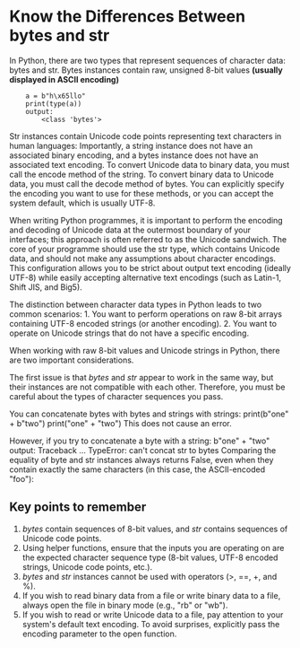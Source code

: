 # Know the Differences Between bytes and str

In Python, there are two types that represent sequences of character data: bytes and str. Bytes instances contain raw, unsigned 8-bit values **(usually displayed in ASCII encoding)**


		a = b"h\x65llo"
		print(type(a))
		output:
			<class 'bytes'>

Str instances contain Unicode code points representing text characters in human languages:
	Importantly, a string instance does not have an associated binary encoding, and a bytes instance does not have an associated text encoding. To convert Unicode data to binary data, you must call the encode method of the string. To convert binary data to Unicode data, you must call the decode method of bytes. You can explicitly specify the encoding you want to use for these methods, or you can accept the system default, which is usually UTF-8.

When writing Python programmes, it is important to perform the encoding and decoding of Unicode data at the outermost boundary of your interfaces; this approach is often referred to as the Unicode sandwich. The core of your programme should use the str type, which contains Unicode data, and should not make any assumptions about character encodings. This configuration allows you to be strict about output text encoding (ideally UTF-8) while easily accepting alternative text encodings (such as Latin-1, Shift JIS, and Big5).

The distinction between character data types in Python leads to two common scenarios:
	1. You want to perform operations on raw 8-bit arrays containing UTF-8 encoded strings (or another encoding).
	2. You want to operate on Unicode strings that do not have a specific encoding.


When working with raw 8-bit values and Unicode strings in Python, there are two important considerations.

The first issue is that *bytes* and *str* appear to work in the same way, but their instances are not compatible with each other. Therefore, you must be careful about the types of character sequences you pass.


You can concatenate bytes with bytes and strings with strings:
	print(b"one" + b"two")
	print("one" + "two")
This does not cause an error.

However, if you try to concatenate a byte with a string:
	b"one" + "two"
	output:
		Traceback ...
		TypeError: can't concat str to bytes
Comparing the equality of byte and str instances always returns False, even when they contain exactly the same characters (in this case, the ASCII-encoded "foo"):

## Key points to remember
1. *bytes* contain sequences of 8-bit values, and *str* contains sequences of Unicode code points.
2. Using helper functions, ensure that the inputs you are operating on are the expected character sequence type (8-bit values, UTF-8 encoded strings, Unicode code points, etc.).
3. *bytes* and *str* instances cannot be used with operators (>, ==, +, and %).
4. If you wish to read binary data from a file or write binary data to a file, always open the file in binary mode (e.g., "rb" or "wb").
5. If you wish to read or write Unicode data to a file, pay attention to your system's default text encoding. To avoid surprises, explicitly pass the encoding parameter to the open function.